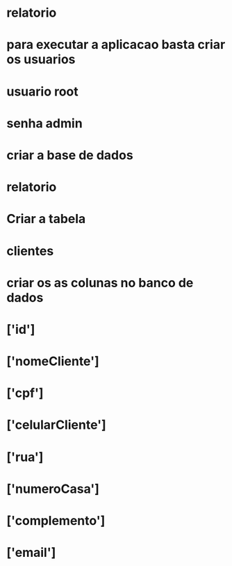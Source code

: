 # relatorio

# para executar a aplicacao basta criar os usuarios 
# usuario root 
# senha admin
# criar a base de dados 
# relatorio
# Criar a tabela
# clientes
# criar os as colunas no banco de dados
# ['id'] 
# ['nomeCliente'] 
# ['cpf'] 
# ['celularCliente']
# ['rua'] 
# ['numeroCasa'] 
# ['complemento'] 
# ['email']

